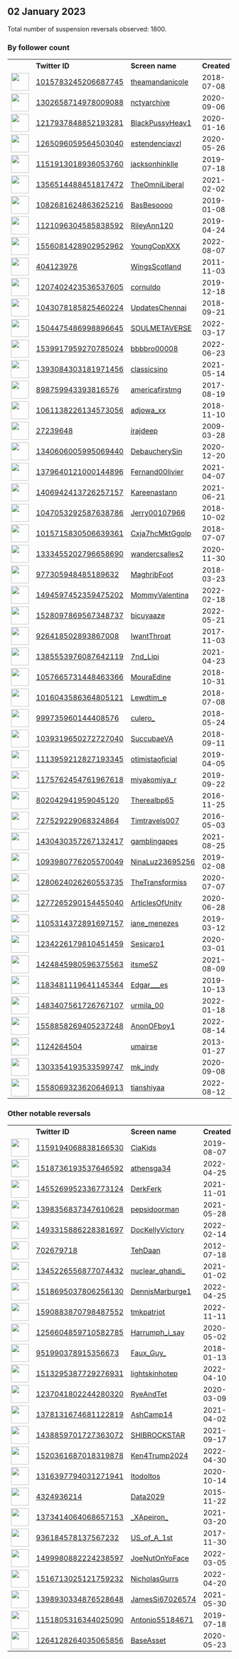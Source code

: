 
## 02 January 2023
Total number of suspension reversals observed: 1800.

### By follower count
<table><tr><th></th><th align="left">Twitter ID</th><th align="left">Screen name</th>
<th align="left">Created</th><th align="left">Status</th><th align="left">Suspended</th><th align="left">Followers</th>
<tr><td><a href="https://pbs.twimg.com/profile_images/1599863783572152328/0YcUtRsb_normal.jpg"><img src="https://pbs.twimg.com/profile_images/1599863783572152328/0YcUtRsb_normal.jpg" width="40px" height="40px" align="center"/></a></td><td><a href="https://twitter.com/intent/user?user_id=1015783245206687745">1015783245206687745</a></td><td><a href="https://twitter.com/theamandanicole">theamandanicole</a></td><td>2018-07-08</td><td align="center"></td><td>2022-08-12</td><td>404450</td></tr>
<tr><td><a href="https://pbs.twimg.com/profile_images/1446083246752628736/Io9W41Yc_normal.jpg"><img src="https://pbs.twimg.com/profile_images/1446083246752628736/Io9W41Yc_normal.jpg" width="40px" height="40px" align="center"/></a></td><td><a href="https://twitter.com/intent/user?user_id=1302658714978009088">1302658714978009088</a></td><td><a href="https://twitter.com/nctyarchive">nctyarchive</a></td><td>2020-09-06</td><td align="center">🔒</td><td></td><td>201538</td></tr>
<tr><td><a href="https://pbs.twimg.com/profile_images/1232604333553967105/4yGavmMV_normal.jpg"><img src="https://pbs.twimg.com/profile_images/1232604333553967105/4yGavmMV_normal.jpg" width="40px" height="40px" align="center"/></a></td><td><a href="https://twitter.com/intent/user?user_id=1217937848852193281">1217937848852193281</a></td><td><a href="https://twitter.com/BlackPussyHeav1">BlackPussyHeav1</a></td><td>2020-01-16</td><td align="center"></td><td>2022-05-27</td><td>157608</td></tr>
<tr><td><a href="https://pbs.twimg.com/profile_images/1265127504190287874/Oq1HPjxn_normal.jpg"><img src="https://pbs.twimg.com/profile_images/1265127504190287874/Oq1HPjxn_normal.jpg" width="40px" height="40px" align="center"/></a></td><td><a href="https://twitter.com/intent/user?user_id=1265096059564503040">1265096059564503040</a></td><td><a href="https://twitter.com/estendenciavzl">estendenciavzl</a></td><td>2020-05-26</td><td align="center"></td><td>2022-10-12</td><td>132680</td></tr>
<tr><td><a href="https://pbs.twimg.com/profile_images/1567704552283193345/wMLFemzm_normal.jpg"><img src="https://pbs.twimg.com/profile_images/1567704552283193345/wMLFemzm_normal.jpg" width="40px" height="40px" align="center"/></a></td><td><a href="https://twitter.com/intent/user?user_id=1151913018936053760">1151913018936053760</a></td><td><a href="https://twitter.com/jacksonhinklle">jacksonhinklle</a></td><td>2019-07-18</td><td align="center"></td><td>2022-12-31</td><td>125065</td></tr>
<tr><td><a href="https://pbs.twimg.com/profile_images/1621667383453618178/mA9XKtv9_normal.jpg"><img src="https://pbs.twimg.com/profile_images/1621667383453618178/mA9XKtv9_normal.jpg" width="40px" height="40px" align="center"/></a></td><td><a href="https://twitter.com/intent/user?user_id=1356514488451817472">1356514488451817472</a></td><td><a href="https://twitter.com/TheOmniLiberal">TheOmniLiberal</a></td><td>2021-02-02</td><td align="center"></td><td>2022-09-16</td><td>123375</td></tr>
<tr><td><a href="https://pbs.twimg.com/profile_images/1598048551455625225/QTXChhaK_normal.jpg"><img src="https://pbs.twimg.com/profile_images/1598048551455625225/QTXChhaK_normal.jpg" width="40px" height="40px" align="center"/></a></td><td><a href="https://twitter.com/intent/user?user_id=1082681624863625216">1082681624863625216</a></td><td><a href="https://twitter.com/BasBesoooo">BasBesoooo</a></td><td>2019-01-08</td><td align="center"></td><td>2022-12-11</td><td>88851</td></tr>
<tr><td><a href="https://pbs.twimg.com/profile_images/1535422054262091776/Z1Q1ODrq_normal.jpg"><img src="https://pbs.twimg.com/profile_images/1535422054262091776/Z1Q1ODrq_normal.jpg" width="40px" height="40px" align="center"/></a></td><td><a href="https://twitter.com/intent/user?user_id=1121096304585838592">1121096304585838592</a></td><td><a href="https://twitter.com/RileyAnn120">RileyAnn120</a></td><td>2019-04-24</td><td align="center"></td><td>2022-10-15</td><td>85317</td></tr>
<tr><td><a href="https://pbs.twimg.com/profile_images/1556326042754768896/j6Pa9KbM_normal.jpg"><img src="https://pbs.twimg.com/profile_images/1556326042754768896/j6Pa9KbM_normal.jpg" width="40px" height="40px" align="center"/></a></td><td><a href="https://twitter.com/intent/user?user_id=1556081428902952962">1556081428902952962</a></td><td><a href="https://twitter.com/YoungCopXXX">YoungCopXXX</a></td><td>2022-08-07</td><td align="center"></td><td>2022-10-12</td><td>75183</td></tr>
<tr><td><a href="https://pbs.twimg.com/profile_images/1011746508625121280/lQzeFNgj_normal.jpg"><img src="https://pbs.twimg.com/profile_images/1011746508625121280/lQzeFNgj_normal.jpg" width="40px" height="40px" align="center"/></a></td><td><a href="https://twitter.com/intent/user?user_id=404123976">404123976</a></td><td><a href="https://twitter.com/WingsScotland">WingsScotland</a></td><td>2011-11-03</td><td align="center">✔️</td><td>2022-11-17</td><td>60444</td></tr>
<tr><td><a href="https://pbs.twimg.com/profile_images/1510447531653750785/Y_hsRFMo_normal.jpg"><img src="https://pbs.twimg.com/profile_images/1510447531653750785/Y_hsRFMo_normal.jpg" width="40px" height="40px" align="center"/></a></td><td><a href="https://twitter.com/intent/user?user_id=1207402423536537605">1207402423536537605</a></td><td><a href="https://twitter.com/cornuldo">cornuldo</a></td><td>2019-12-18</td><td align="center"></td><td>2022-12-26</td><td>57579</td></tr>
<tr><td><a href="https://pbs.twimg.com/profile_images/1530797306844303360/_XTMl0d9_normal.jpg"><img src="https://pbs.twimg.com/profile_images/1530797306844303360/_XTMl0d9_normal.jpg" width="40px" height="40px" align="center"/></a></td><td><a href="https://twitter.com/intent/user?user_id=1043078185825460224">1043078185825460224</a></td><td><a href="https://twitter.com/UpdatesChennai">UpdatesChennai</a></td><td>2018-09-21</td><td align="center"></td><td>2022-09-18</td><td>52206</td></tr>
<tr><td><a href="https://pbs.twimg.com/profile_images/1519870280025649153/wpKfNFmZ_normal.jpg"><img src="https://pbs.twimg.com/profile_images/1519870280025649153/wpKfNFmZ_normal.jpg" width="40px" height="40px" align="center"/></a></td><td><a href="https://twitter.com/intent/user?user_id=1504475486998896645">1504475486998896645</a></td><td><a href="https://twitter.com/SOULMETAVERSE">SOULMETAVERSE</a></td><td>2022-03-17</td><td align="center"></td><td>2022-12-24</td><td>46410</td></tr>
<tr><td><a href="https://pbs.twimg.com/profile_images/1554459949056802816/vwpE9AkT_normal.jpg"><img src="https://pbs.twimg.com/profile_images/1554459949056802816/vwpE9AkT_normal.jpg" width="40px" height="40px" align="center"/></a></td><td><a href="https://twitter.com/intent/user?user_id=1539917959270785024">1539917959270785024</a></td><td><a href="https://twitter.com/bbbbro00008">bbbbro00008</a></td><td>2022-06-23</td><td align="center"></td><td>2022-12-21</td><td>42732</td></tr>
<tr><td><a href="https://pbs.twimg.com/profile_images/1597941042552020992/MyVwQaxZ_normal.jpg"><img src="https://pbs.twimg.com/profile_images/1597941042552020992/MyVwQaxZ_normal.jpg" width="40px" height="40px" align="center"/></a></td><td><a href="https://twitter.com/intent/user?user_id=1393084303181971456">1393084303181971456</a></td><td><a href="https://twitter.com/classicsino">classicsino</a></td><td>2021-05-14</td><td align="center"></td><td>2022-11-29</td><td>41918</td></tr>
<tr><td><a href="https://pbs.twimg.com/profile_images/1401260418480410627/XQvG3THZ_normal.jpg"><img src="https://pbs.twimg.com/profile_images/1401260418480410627/XQvG3THZ_normal.jpg" width="40px" height="40px" align="center"/></a></td><td><a href="https://twitter.com/intent/user?user_id=898759943393816576">898759943393816576</a></td><td><a href="https://twitter.com/americafirstmg">americafirstmg</a></td><td>2017-08-19</td><td align="center"></td><td>2022-05-10</td><td>40400</td></tr>
<tr><td><a href="https://pbs.twimg.com/profile_images/1608007724691853315/K2orFvVp_normal.jpg"><img src="https://pbs.twimg.com/profile_images/1608007724691853315/K2orFvVp_normal.jpg" width="40px" height="40px" align="center"/></a></td><td><a href="https://twitter.com/intent/user?user_id=1061138226134573056">1061138226134573056</a></td><td><a href="https://twitter.com/adjowa_xx">adjowa_xx</a></td><td>2018-11-10</td><td align="center"></td><td>2022-09-21</td><td>37677</td></tr>
<tr><td><a href="https://pbs.twimg.com/profile_images/1609904879182688256/l_bChTIq_normal.jpg"><img src="https://pbs.twimg.com/profile_images/1609904879182688256/l_bChTIq_normal.jpg" width="40px" height="40px" align="center"/></a></td><td><a href="https://twitter.com/intent/user?user_id=27239648">27239648</a></td><td><a href="https://twitter.com/irajdeep">irajdeep</a></td><td>2009-03-28</td><td align="center"></td><td></td><td>34302</td></tr>
<tr><td><a href="https://pbs.twimg.com/profile_images/1608369745757147136/4Quy8X7O_normal.jpg"><img src="https://pbs.twimg.com/profile_images/1608369745757147136/4Quy8X7O_normal.jpg" width="40px" height="40px" align="center"/></a></td><td><a href="https://twitter.com/intent/user?user_id=1340606005995069440">1340606005995069440</a></td><td><a href="https://twitter.com/DebaucherySin">DebaucherySin</a></td><td>2020-12-20</td><td align="center"></td><td>2022-12-21</td><td>33354</td></tr>
<tr><td><a href="https://pbs.twimg.com/profile_images/1524445226227617792/rN7FFhM6_normal.jpg"><img src="https://pbs.twimg.com/profile_images/1524445226227617792/rN7FFhM6_normal.jpg" width="40px" height="40px" align="center"/></a></td><td><a href="https://twitter.com/intent/user?user_id=1379640121000144896">1379640121000144896</a></td><td><a href="https://twitter.com/Fernand00livier">Fernand00livier</a></td><td>2021-04-07</td><td align="center"></td><td>2022-09-18</td><td>32552</td></tr>
<tr><td><a href="https://pbs.twimg.com/profile_images/1421333354796830724/eNQk4xKO_normal.jpg"><img src="https://pbs.twimg.com/profile_images/1421333354796830724/eNQk4xKO_normal.jpg" width="40px" height="40px" align="center"/></a></td><td><a href="https://twitter.com/intent/user?user_id=1406942413726257157">1406942413726257157</a></td><td><a href="https://twitter.com/Kareenastann">Kareenastann</a></td><td>2021-06-21</td><td align="center"></td><td>2022-12-27</td><td>32460</td></tr>
<tr><td><a href="https://pbs.twimg.com/profile_images/1421761336371924993/ilIAdLkI_normal.jpg"><img src="https://pbs.twimg.com/profile_images/1421761336371924993/ilIAdLkI_normal.jpg" width="40px" height="40px" align="center"/></a></td><td><a href="https://twitter.com/intent/user?user_id=1047053292587638786">1047053292587638786</a></td><td><a href="https://twitter.com/Jerry00107966">Jerry00107966</a></td><td>2018-10-02</td><td align="center"></td><td>2022-10-05</td><td>32437</td></tr>
<tr><td><a href="https://pbs.twimg.com/profile_images/1524877685066981378/VdCYBfsx_normal.jpg"><img src="https://pbs.twimg.com/profile_images/1524877685066981378/VdCYBfsx_normal.jpg" width="40px" height="40px" align="center"/></a></td><td><a href="https://twitter.com/intent/user?user_id=1015715830506639361">1015715830506639361</a></td><td><a href="https://twitter.com/Cxja7hcMktGgoIp">Cxja7hcMktGgoIp</a></td><td>2018-07-07</td><td align="center"></td><td>2022-10-26</td><td>32368</td></tr>
<tr><td><a href="https://pbs.twimg.com/profile_images/1559845525494661120/ELMQfg2A_normal.jpg"><img src="https://pbs.twimg.com/profile_images/1559845525494661120/ELMQfg2A_normal.jpg" width="40px" height="40px" align="center"/></a></td><td><a href="https://twitter.com/intent/user?user_id=1333455202796658690">1333455202796658690</a></td><td><a href="https://twitter.com/wandercsalles2">wandercsalles2</a></td><td>2020-11-30</td><td align="center"></td><td>2022-09-21</td><td>31307</td></tr>
<tr><td><a href="https://pbs.twimg.com/profile_images/1504881153215537154/-8d40Byt_normal.jpg"><img src="https://pbs.twimg.com/profile_images/1504881153215537154/-8d40Byt_normal.jpg" width="40px" height="40px" align="center"/></a></td><td><a href="https://twitter.com/intent/user?user_id=977305948485189632">977305948485189632</a></td><td><a href="https://twitter.com/MaghribFoot">MaghribFoot</a></td><td>2018-03-23</td><td align="center"></td><td>2022-12-16</td><td>30334</td></tr>
<tr><td><a href="https://pbs.twimg.com/profile_images/1561344000854052864/NLESDpFp_normal.jpg"><img src="https://pbs.twimg.com/profile_images/1561344000854052864/NLESDpFp_normal.jpg" width="40px" height="40px" align="center"/></a></td><td><a href="https://twitter.com/intent/user?user_id=1494597452359475202">1494597452359475202</a></td><td><a href="https://twitter.com/MommyValentina">MommyValentina</a></td><td>2022-02-18</td><td align="center"></td><td>2022-11-11</td><td>29987</td></tr>
<tr><td><a href="https://pbs.twimg.com/profile_images/1603752058636623873/OYot5JE7_normal.jpg"><img src="https://pbs.twimg.com/profile_images/1603752058636623873/OYot5JE7_normal.jpg" width="40px" height="40px" align="center"/></a></td><td><a href="https://twitter.com/intent/user?user_id=1528097869567348737">1528097869567348737</a></td><td><a href="https://twitter.com/bicuyaaze">bicuyaaze</a></td><td>2022-05-21</td><td align="center"></td><td>2022-11-30</td><td>28788</td></tr>
<tr><td><a href="https://pbs.twimg.com/profile_images/1047840032592187392/Gk4PwnEv_normal.jpg"><img src="https://pbs.twimg.com/profile_images/1047840032592187392/Gk4PwnEv_normal.jpg" width="40px" height="40px" align="center"/></a></td><td><a href="https://twitter.com/intent/user?user_id=926418502893867008">926418502893867008</a></td><td><a href="https://twitter.com/IwantThroat">IwantThroat</a></td><td>2017-11-03</td><td align="center"></td><td>2022-10-26</td><td>28208</td></tr>
<tr><td><a href="https://pbs.twimg.com/profile_images/1536740978152812544/E1asnbtG_normal.jpg"><img src="https://pbs.twimg.com/profile_images/1536740978152812544/E1asnbtG_normal.jpg" width="40px" height="40px" align="center"/></a></td><td><a href="https://twitter.com/intent/user?user_id=1385553976087642119">1385553976087642119</a></td><td><a href="https://twitter.com/7nd_Lipi">7nd_Lipi</a></td><td>2021-04-23</td><td align="center"></td><td>2022-08-22</td><td>27014</td></tr>
<tr><td><a href="https://pbs.twimg.com/profile_images/1373670617057275916/YRHw0gCX_normal.jpg"><img src="https://pbs.twimg.com/profile_images/1373670617057275916/YRHw0gCX_normal.jpg" width="40px" height="40px" align="center"/></a></td><td><a href="https://twitter.com/intent/user?user_id=1057665731448463366">1057665731448463366</a></td><td><a href="https://twitter.com/MouraEdine">MouraEdine</a></td><td>2018-10-31</td><td align="center"></td><td>2022-09-10</td><td>26182</td></tr>
<tr><td><a href="https://pbs.twimg.com/profile_images/1583504354144919553/-ibeRyTe_normal.jpg"><img src="https://pbs.twimg.com/profile_images/1583504354144919553/-ibeRyTe_normal.jpg" width="40px" height="40px" align="center"/></a></td><td><a href="https://twitter.com/intent/user?user_id=1016043586364805121">1016043586364805121</a></td><td><a href="https://twitter.com/Lewdtim_e">Lewdtim_e</a></td><td>2018-07-08</td><td align="center"></td><td>2022-12-06</td><td>26153</td></tr>
<tr><td><a href="https://pbs.twimg.com/profile_images/1348132890081697793/gbcVZuHY_normal.jpg"><img src="https://pbs.twimg.com/profile_images/1348132890081697793/gbcVZuHY_normal.jpg" width="40px" height="40px" align="center"/></a></td><td><a href="https://twitter.com/intent/user?user_id=999735960144408576">999735960144408576</a></td><td><a href="https://twitter.com/culero_">culero_</a></td><td>2018-05-24</td><td align="center"></td><td></td><td>26011</td></tr>
<tr><td><a href="https://pbs.twimg.com/profile_images/1608210830889197568/0mxIktSf_normal.jpg"><img src="https://pbs.twimg.com/profile_images/1608210830889197568/0mxIktSf_normal.jpg" width="40px" height="40px" align="center"/></a></td><td><a href="https://twitter.com/intent/user?user_id=1039319650272727040">1039319650272727040</a></td><td><a href="https://twitter.com/SuccubaeVA">SuccubaeVA</a></td><td>2018-09-11</td><td align="center"></td><td>2022-12-08</td><td>25906</td></tr>
<tr><td><a href="https://pbs.twimg.com/profile_images/1364284176711757824/yk2A_8-H_normal.jpg"><img src="https://pbs.twimg.com/profile_images/1364284176711757824/yk2A_8-H_normal.jpg" width="40px" height="40px" align="center"/></a></td><td><a href="https://twitter.com/intent/user?user_id=1113959212827193345">1113959212827193345</a></td><td><a href="https://twitter.com/otimistaoficial">otimistaoficial</a></td><td>2019-04-05</td><td align="center"></td><td>2022-10-13</td><td>25859</td></tr>
<tr><td><a href="https://pbs.twimg.com/profile_images/1609203540689571840/xkLtrdim_normal.jpg"><img src="https://pbs.twimg.com/profile_images/1609203540689571840/xkLtrdim_normal.jpg" width="40px" height="40px" align="center"/></a></td><td><a href="https://twitter.com/intent/user?user_id=1175762454761967618">1175762454761967618</a></td><td><a href="https://twitter.com/miyakomiya_r">miyakomiya_r</a></td><td>2019-09-22</td><td align="center"></td><td>2022-11-08</td><td>25674</td></tr>
<tr><td><a href="https://pbs.twimg.com/profile_images/1420413496978706432/IjffrSfP_normal.jpg"><img src="https://pbs.twimg.com/profile_images/1420413496978706432/IjffrSfP_normal.jpg" width="40px" height="40px" align="center"/></a></td><td><a href="https://twitter.com/intent/user?user_id=802042941959045120">802042941959045120</a></td><td><a href="https://twitter.com/Therealbp65">Therealbp65</a></td><td>2016-11-25</td><td align="center"></td><td>2022-04-17</td><td>24847</td></tr>
<tr><td><a href="https://pbs.twimg.com/profile_images/1615793760205475850/B8qWZScC_normal.jpg"><img src="https://pbs.twimg.com/profile_images/1615793760205475850/B8qWZScC_normal.jpg" width="40px" height="40px" align="center"/></a></td><td><a href="https://twitter.com/intent/user?user_id=727529229068324864">727529229068324864</a></td><td><a href="https://twitter.com/Timtravels007">Timtravels007</a></td><td>2016-05-03</td><td align="center"></td><td></td><td>24349</td></tr>
<tr><td><a href="https://pbs.twimg.com/profile_images/1477797517530124291/0Bze7HBT_normal.jpg"><img src="https://pbs.twimg.com/profile_images/1477797517530124291/0Bze7HBT_normal.jpg" width="40px" height="40px" align="center"/></a></td><td><a href="https://twitter.com/intent/user?user_id=1430430357267132417">1430430357267132417</a></td><td><a href="https://twitter.com/gamblingapes">gamblingapes</a></td><td>2021-08-25</td><td align="center"></td><td>2022-02-13</td><td>23899</td></tr>
<tr><td><a href="https://pbs.twimg.com/profile_images/1194761737813278721/BGwQY6VU_normal.jpg"><img src="https://pbs.twimg.com/profile_images/1194761737813278721/BGwQY6VU_normal.jpg" width="40px" height="40px" align="center"/></a></td><td><a href="https://twitter.com/intent/user?user_id=1093980776205570049">1093980776205570049</a></td><td><a href="https://twitter.com/NinaLuz23695256">NinaLuz23695256</a></td><td>2019-02-08</td><td align="center"></td><td>2022-09-09</td><td>23472</td></tr>
<tr><td><a href="https://pbs.twimg.com/profile_images/1612927450228396039/rVBJXTuH_normal.jpg"><img src="https://pbs.twimg.com/profile_images/1612927450228396039/rVBJXTuH_normal.jpg" width="40px" height="40px" align="center"/></a></td><td><a href="https://twitter.com/intent/user?user_id=1280624026260553735">1280624026260553735</a></td><td><a href="https://twitter.com/TheTransformiss">TheTransformiss</a></td><td>2020-07-07</td><td align="center"></td><td>2022-06-22</td><td>21726</td></tr>
<tr><td><a href="https://pbs.twimg.com/profile_images/1284950795797094402/cEpdlO85_normal.jpg"><img src="https://pbs.twimg.com/profile_images/1284950795797094402/cEpdlO85_normal.jpg" width="40px" height="40px" align="center"/></a></td><td><a href="https://twitter.com/intent/user?user_id=1277265290154455040">1277265290154455040</a></td><td><a href="https://twitter.com/ArticlesOfUnity">ArticlesOfUnity</a></td><td>2020-06-28</td><td align="center"></td><td></td><td>21658</td></tr>
<tr><td><a href="https://pbs.twimg.com/profile_images/1105314606707339264/_2V_A56E_normal.jpg"><img src="https://pbs.twimg.com/profile_images/1105314606707339264/_2V_A56E_normal.jpg" width="40px" height="40px" align="center"/></a></td><td><a href="https://twitter.com/intent/user?user_id=1105314372891697157">1105314372891697157</a></td><td><a href="https://twitter.com/iane_menezes">iane_menezes</a></td><td>2019-03-12</td><td align="center"></td><td>2022-10-18</td><td>19519</td></tr>
<tr><td><a href="https://pbs.twimg.com/profile_images/1525532766158348289/k70fqvkw_normal.jpg"><img src="https://pbs.twimg.com/profile_images/1525532766158348289/k70fqvkw_normal.jpg" width="40px" height="40px" align="center"/></a></td><td><a href="https://twitter.com/intent/user?user_id=1234226179810451459">1234226179810451459</a></td><td><a href="https://twitter.com/Sesicaro1">Sesicaro1</a></td><td>2020-03-01</td><td align="center"></td><td>2022-12-20</td><td>17788</td></tr>
<tr><td><a href="https://pbs.twimg.com/profile_images/1484892357313150981/5rHr-hvR_normal.jpg"><img src="https://pbs.twimg.com/profile_images/1484892357313150981/5rHr-hvR_normal.jpg" width="40px" height="40px" align="center"/></a></td><td><a href="https://twitter.com/intent/user?user_id=1424845980596375563">1424845980596375563</a></td><td><a href="https://twitter.com/itsmeSZ">itsmeSZ</a></td><td>2021-08-09</td><td align="center"></td><td>2022-12-21</td><td>17544</td></tr>
<tr><td><a href="https://pbs.twimg.com/profile_images/1612502514405937178/Sgrvlyq5_normal.jpg"><img src="https://pbs.twimg.com/profile_images/1612502514405937178/Sgrvlyq5_normal.jpg" width="40px" height="40px" align="center"/></a></td><td><a href="https://twitter.com/intent/user?user_id=1183481119641145344">1183481119641145344</a></td><td><a href="https://twitter.com/Edgar___es">Edgar___es</a></td><td>2019-10-13</td><td align="center"></td><td>2022-11-07</td><td>17448</td></tr>
<tr><td><a href="https://pbs.twimg.com/profile_images/1602904266921758720/_DVswXVn_normal.jpg"><img src="https://pbs.twimg.com/profile_images/1602904266921758720/_DVswXVn_normal.jpg" width="40px" height="40px" align="center"/></a></td><td><a href="https://twitter.com/intent/user?user_id=1483407561726767107">1483407561726767107</a></td><td><a href="https://twitter.com/urmila_00">urmila_00</a></td><td>2022-01-18</td><td align="center"></td><td>2022-12-27</td><td>17154</td></tr>
<tr><td><a href="https://pbs.twimg.com/profile_images/1558858381187682305/LTy38SEK_normal.jpg"><img src="https://pbs.twimg.com/profile_images/1558858381187682305/LTy38SEK_normal.jpg" width="40px" height="40px" align="center"/></a></td><td><a href="https://twitter.com/intent/user?user_id=1558858269405237248">1558858269405237248</a></td><td><a href="https://twitter.com/AnonOFboy1">AnonOFboy1</a></td><td>2022-08-14</td><td align="center"></td><td>2022-10-07</td><td>16781</td></tr>
<tr><td><a href="https://pbs.twimg.com/profile_images/679792039920320513/EftAQ_vP_normal.jpg"><img src="https://pbs.twimg.com/profile_images/679792039920320513/EftAQ_vP_normal.jpg" width="40px" height="40px" align="center"/></a></td><td><a href="https://twitter.com/intent/user?user_id=1124264504">1124264504</a></td><td><a href="https://twitter.com/umairse">umairse</a></td><td>2013-01-27</td><td align="center"></td><td>2022-10-14</td><td>15797</td></tr>
<tr><td><a href="https://pbs.twimg.com/profile_images/1500517484524445698/bWS_BxWj_normal.jpg"><img src="https://pbs.twimg.com/profile_images/1500517484524445698/bWS_BxWj_normal.jpg" width="40px" height="40px" align="center"/></a></td><td><a href="https://twitter.com/intent/user?user_id=1303354193533599747">1303354193533599747</a></td><td><a href="https://twitter.com/mk_indy">mk_indy</a></td><td>2020-09-08</td><td align="center"></td><td>2022-08-18</td><td>15665</td></tr>
<tr><td><a href="https://pbs.twimg.com/profile_images/1592299778385145856/5DAGKzvz_normal.jpg"><img src="https://pbs.twimg.com/profile_images/1592299778385145856/5DAGKzvz_normal.jpg" width="40px" height="40px" align="center"/></a></td><td><a href="https://twitter.com/intent/user?user_id=1558069323620646913">1558069323620646913</a></td><td><a href="https://twitter.com/tianshiyaa">tianshiyaa</a></td><td>2022-08-12</td><td align="center"></td><td>2022-12-09</td><td>15313</td></tr>
</table>

### Other notable reversals
<table><tr><th></th><th align="left">Twitter ID</th><th align="left">Screen name</th>
<th align="left">Created</th><th align="left">Status</th><th align="left">Suspended</th><th align="left">Followers</th>
<tr><td><a href="https://pbs.twimg.com/profile_images/1611887196360871936/LdNlFYrJ_normal.jpg"><img src="https://pbs.twimg.com/profile_images/1611887196360871936/LdNlFYrJ_normal.jpg" width="40px" height="40px" align="center"/></a></td><td><a href="https://twitter.com/intent/user?user_id=1159194068838166530">1159194068838166530</a></td><td><a href="https://twitter.com/CiaKids">CiaKids</a></td><td>2019-08-07</td><td align="center"></td><td>2022-12-31</td><td>5007</td></tr>
<tr><td><a href="https://pbs.twimg.com/profile_images/1614649841140760580/ElVqpSRK_normal.jpg"><img src="https://pbs.twimg.com/profile_images/1614649841140760580/ElVqpSRK_normal.jpg" width="40px" height="40px" align="center"/></a></td><td><a href="https://twitter.com/intent/user?user_id=1518736193537646592">1518736193537646592</a></td><td><a href="https://twitter.com/athensga34">athensga34</a></td><td>2022-04-25</td><td align="center"></td><td>2022-12-28</td><td>3247</td></tr>
<tr><td><a href="https://pbs.twimg.com/profile_images/1485755144276889600/YfhomuxE_normal.jpg"><img src="https://pbs.twimg.com/profile_images/1485755144276889600/YfhomuxE_normal.jpg" width="40px" height="40px" align="center"/></a></td><td><a href="https://twitter.com/intent/user?user_id=1455269952336773124">1455269952336773124</a></td><td><a href="https://twitter.com/DerkFerk">DerkFerk</a></td><td>2021-11-01</td><td align="center"></td><td>2022-12-29</td><td>3144</td></tr>
<tr><td><a href="https://abs.twimg.com/sticky/default_profile_images/default_profile_normal.png"><img src="https://abs.twimg.com/sticky/default_profile_images/default_profile_normal.png" width="40px" height="40px" align="center"/></a></td><td><a href="https://twitter.com/intent/user?user_id=1398356837347610628">1398356837347610628</a></td><td><a href="https://twitter.com/pepsidoorman">pepsidoorman</a></td><td>2021-05-28</td><td align="center"></td><td>2022-12-10</td><td>20</td></tr>
<tr><td><a href="https://pbs.twimg.com/profile_images/1557377456671268865/8H-V3Zrw_normal.jpg"><img src="https://pbs.twimg.com/profile_images/1557377456671268865/8H-V3Zrw_normal.jpg" width="40px" height="40px" align="center"/></a></td><td><a href="https://twitter.com/intent/user?user_id=1493315886228381697">1493315886228381697</a></td><td><a href="https://twitter.com/DocKellyVictory">DocKellyVictory</a></td><td>2022-02-14</td><td align="center">👋</td><td>2023-01-08</td><td>2690</td></tr>
<tr><td><a href="https://pbs.twimg.com/profile_images/619095636730884096/YExnJ8aG_normal.jpg"><img src="https://pbs.twimg.com/profile_images/619095636730884096/YExnJ8aG_normal.jpg" width="40px" height="40px" align="center"/></a></td><td><a href="https://twitter.com/intent/user?user_id=702679718">702679718</a></td><td><a href="https://twitter.com/TehDaan">TehDaan</a></td><td>2012-07-18</td><td align="center"></td><td>2023-01-01</td><td>342</td></tr>
<tr><td><a href="https://pbs.twimg.com/profile_images/1609905809248636929/xa5aMJw-_normal.jpg"><img src="https://pbs.twimg.com/profile_images/1609905809248636929/xa5aMJw-_normal.jpg" width="40px" height="40px" align="center"/></a></td><td><a href="https://twitter.com/intent/user?user_id=1345226556877074432">1345226556877074432</a></td><td><a href="https://twitter.com/nuclear_ghandi_">nuclear_ghandi_</a></td><td>2021-01-02</td><td align="center"></td><td>2023-01-01</td><td>248</td></tr>
<tr><td><a href="https://pbs.twimg.com/profile_images/1518695167171174405/goj2MmbU_normal.jpg"><img src="https://pbs.twimg.com/profile_images/1518695167171174405/goj2MmbU_normal.jpg" width="40px" height="40px" align="center"/></a></td><td><a href="https://twitter.com/intent/user?user_id=1518695037806256130">1518695037806256130</a></td><td><a href="https://twitter.com/DennisMarburge1">DennisMarburge1</a></td><td>2022-04-25</td><td align="center"></td><td>2022-12-29</td><td>449</td></tr>
<tr><td><a href="https://pbs.twimg.com/profile_images/1594894666427670529/KcRiVqzN_normal.jpg"><img src="https://pbs.twimg.com/profile_images/1594894666427670529/KcRiVqzN_normal.jpg" width="40px" height="40px" align="center"/></a></td><td><a href="https://twitter.com/intent/user?user_id=1590883870798487552">1590883870798487552</a></td><td><a href="https://twitter.com/tmkpatriot">tmkpatriot</a></td><td>2022-11-11</td><td align="center"></td><td>2022-12-16</td><td>154</td></tr>
<tr><td><a href="https://pbs.twimg.com/profile_images/1259769004001865728/A2CoMTWB_normal.jpg"><img src="https://pbs.twimg.com/profile_images/1259769004001865728/A2CoMTWB_normal.jpg" width="40px" height="40px" align="center"/></a></td><td><a href="https://twitter.com/intent/user?user_id=1256604859710582785">1256604859710582785</a></td><td><a href="https://twitter.com/Harrumph_i_say">Harrumph_i_say</a></td><td>2020-05-02</td><td align="center"></td><td>2022-12-13</td><td>25</td></tr>
<tr><td><a href="https://pbs.twimg.com/profile_images/1293407060042842117/URBpEsLe_normal.jpg"><img src="https://pbs.twimg.com/profile_images/1293407060042842117/URBpEsLe_normal.jpg" width="40px" height="40px" align="center"/></a></td><td><a href="https://twitter.com/intent/user?user_id=951990378915356673">951990378915356673</a></td><td><a href="https://twitter.com/Faux_Guy_">Faux_Guy_</a></td><td>2018-01-13</td><td align="center"></td><td>2022-12-29</td><td>4930</td></tr>
<tr><td><a href="https://pbs.twimg.com/profile_images/1608911039994728450/LcujDYSQ_normal.jpg"><img src="https://pbs.twimg.com/profile_images/1608911039994728450/LcujDYSQ_normal.jpg" width="40px" height="40px" align="center"/></a></td><td><a href="https://twitter.com/intent/user?user_id=1513295387729276931">1513295387729276931</a></td><td><a href="https://twitter.com/lightskinhotep">lightskinhotep</a></td><td>2022-04-10</td><td align="center">🔒👋</td><td>2023-01-03</td><td>1192</td></tr>
<tr><td><a href="https://pbs.twimg.com/profile_images/1587442967929057287/kKs6IULb_normal.jpg"><img src="https://pbs.twimg.com/profile_images/1587442967929057287/kKs6IULb_normal.jpg" width="40px" height="40px" align="center"/></a></td><td><a href="https://twitter.com/intent/user?user_id=1237041802244280320">1237041802244280320</a></td><td><a href="https://twitter.com/RyeAndTet">RyeAndTet</a></td><td>2020-03-09</td><td align="center"></td><td>2022-12-10</td><td>0</td></tr>
<tr><td><a href="https://pbs.twimg.com/profile_images/1484334099594870785/GnADZKAF_normal.jpg"><img src="https://pbs.twimg.com/profile_images/1484334099594870785/GnADZKAF_normal.jpg" width="40px" height="40px" align="center"/></a></td><td><a href="https://twitter.com/intent/user?user_id=1378131674681122819">1378131674681122819</a></td><td><a href="https://twitter.com/AshCamp14">AshCamp14</a></td><td>2021-04-02</td><td align="center"></td><td>2022-12-01</td><td>299</td></tr>
<tr><td><a href="https://pbs.twimg.com/profile_images/1587559939223846914/sPE2WZPC_normal.jpg"><img src="https://pbs.twimg.com/profile_images/1587559939223846914/sPE2WZPC_normal.jpg" width="40px" height="40px" align="center"/></a></td><td><a href="https://twitter.com/intent/user?user_id=1438859701727363072">1438859701727363072</a></td><td><a href="https://twitter.com/SHIBROCKSTAR">SHIBROCKSTAR</a></td><td>2021-09-17</td><td align="center"></td><td>2022-12-05</td><td>3280</td></tr>
<tr><td><a href="https://pbs.twimg.com/profile_images/1594637964478484482/j1mQD9H-_normal.jpg"><img src="https://pbs.twimg.com/profile_images/1594637964478484482/j1mQD9H-_normal.jpg" width="40px" height="40px" align="center"/></a></td><td><a href="https://twitter.com/intent/user?user_id=1520361687018319878">1520361687018319878</a></td><td><a href="https://twitter.com/Ken4Trump2024">Ken4Trump2024</a></td><td>2022-04-30</td><td align="center"></td><td>2022-12-16</td><td>0</td></tr>
<tr><td><a href="https://pbs.twimg.com/profile_images/1616017215207137281/ykGoCozD_normal.jpg"><img src="https://pbs.twimg.com/profile_images/1616017215207137281/ykGoCozD_normal.jpg" width="40px" height="40px" align="center"/></a></td><td><a href="https://twitter.com/intent/user?user_id=1316397794031271941">1316397794031271941</a></td><td><a href="https://twitter.com/ItodoItos">ItodoItos</a></td><td>2020-10-14</td><td align="center"></td><td>2022-12-13</td><td>349</td></tr>
<tr><td><a href="https://pbs.twimg.com/profile_images/1609789716744007685/bKokPAYu_normal.jpg"><img src="https://pbs.twimg.com/profile_images/1609789716744007685/bKokPAYu_normal.jpg" width="40px" height="40px" align="center"/></a></td><td><a href="https://twitter.com/intent/user?user_id=4324936214">4324936214</a></td><td><a href="https://twitter.com/Data2029">Data2029</a></td><td>2015-11-22</td><td align="center">🔒</td><td>2022-12-31</td><td>667</td></tr>
<tr><td><a href="https://pbs.twimg.com/profile_images/1521377977182867456/BkLTS38x_normal.jpg"><img src="https://pbs.twimg.com/profile_images/1521377977182867456/BkLTS38x_normal.jpg" width="40px" height="40px" align="center"/></a></td><td><a href="https://twitter.com/intent/user?user_id=1373414064068657153">1373414064068657153</a></td><td><a href="https://twitter.com/_XApeiron_">_XApeiron_</a></td><td>2021-03-20</td><td align="center">🔒</td><td>2022-12-31</td><td>148</td></tr>
<tr><td><a href="https://pbs.twimg.com/profile_images/1065188521286270976/gQ0-xsUJ_normal.jpg"><img src="https://pbs.twimg.com/profile_images/1065188521286270976/gQ0-xsUJ_normal.jpg" width="40px" height="40px" align="center"/></a></td><td><a href="https://twitter.com/intent/user?user_id=936184578137567232">936184578137567232</a></td><td><a href="https://twitter.com/US_of_A_1st">US_of_A_1st</a></td><td>2017-11-30</td><td align="center"></td><td>2022-10-29</td><td>0</td></tr>
<tr><td><a href="https://pbs.twimg.com/profile_images/1548831491903623168/yITLLIdx_normal.jpg"><img src="https://pbs.twimg.com/profile_images/1548831491903623168/yITLLIdx_normal.jpg" width="40px" height="40px" align="center"/></a></td><td><a href="https://twitter.com/intent/user?user_id=1499980882224238597">1499980882224238597</a></td><td><a href="https://twitter.com/JoeNutOnYoFace">JoeNutOnYoFace</a></td><td>2022-03-05</td><td align="center"></td><td>2022-12-13</td><td>12</td></tr>
<tr><td><a href="https://pbs.twimg.com/profile_images/1609941320063193089/RkGzVr6i_normal.jpg"><img src="https://pbs.twimg.com/profile_images/1609941320063193089/RkGzVr6i_normal.jpg" width="40px" height="40px" align="center"/></a></td><td><a href="https://twitter.com/intent/user?user_id=1516713025121759232">1516713025121759232</a></td><td><a href="https://twitter.com/NicholasGurrs">NicholasGurrs</a></td><td>2022-04-20</td><td align="center"></td><td>2022-12-31</td><td>375</td></tr>
<tr><td><a href="https://pbs.twimg.com/profile_images/1551113132780621825/VYIV9zue_normal.jpg"><img src="https://pbs.twimg.com/profile_images/1551113132780621825/VYIV9zue_normal.jpg" width="40px" height="40px" align="center"/></a></td><td><a href="https://twitter.com/intent/user?user_id=1398930334876528648">1398930334876528648</a></td><td><a href="https://twitter.com/JamesSi67026574">JamesSi67026574</a></td><td>2021-05-30</td><td align="center"></td><td>2022-12-05</td><td>519</td></tr>
<tr><td><a href="https://pbs.twimg.com/profile_images/1622298543716274176/WtAKSJay_normal.jpg"><img src="https://pbs.twimg.com/profile_images/1622298543716274176/WtAKSJay_normal.jpg" width="40px" height="40px" align="center"/></a></td><td><a href="https://twitter.com/intent/user?user_id=1151805316344025090">1151805316344025090</a></td><td><a href="https://twitter.com/Antonio55184671">Antonio55184671</a></td><td>2019-07-18</td><td align="center"></td><td>2022-10-25</td><td>2086</td></tr>
<tr><td><a href="https://pbs.twimg.com/profile_images/1330564777395904512/gNtDvvlx_normal.jpg"><img src="https://pbs.twimg.com/profile_images/1330564777395904512/gNtDvvlx_normal.jpg" width="40px" height="40px" align="center"/></a></td><td><a href="https://twitter.com/intent/user?user_id=1264128264035065856">1264128264035065856</a></td><td><a href="https://twitter.com/BaseAsset">BaseAsset</a></td><td>2020-05-23</td><td align="center"></td><td>2022-12-21</td><td>437</td></tr>
</table>
